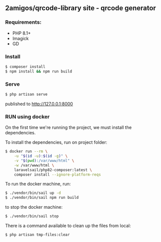 ## 2amigos/qrcode-library site - qrcode generator

### Requirements:
* PHP 8.1+
* Imagick
* GD

### Install

```bash
$ composer install
$ npm install && npm run build
```

### Serve
```bash
$ php artisan serve
```

published to http://127.0.0.1:8000

### RUN using docker
On the first time we're running the project, we must install the dependencies.

To install the dependencies, run on project folder:
```bash
$ docker run --rm \
    -u "$(id -u):$(id -g)" \
    -v "$(pwd):/var/www/html" \
    -w /var/www/html \
    laravelsail/php82-composer:latest \
    composer install --ignore-platform-reqs
```

To run the docker machine, run:
```bash
$ ./vendor/bin/sail up -d
$ ./vendor/bin/sail npm run build
```

to stop the docker machine:
```bash
$ ./vendor/bin/sail stop
```

There is a command available to clean up the files from local:
```bash
$ php artisan tmp-files:clear 
```
